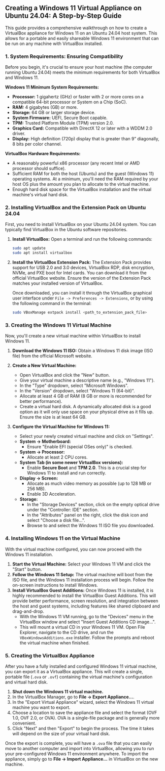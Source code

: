 ## Creating a Windows 11 Virtual Appliance on Ubuntu 24.04: A Step-by-Step Guide

This guide provides a comprehensive walkthrough on how to create a VirtualBox appliance for Windows 11 on an Ubuntu 24.04 host system. This allows for a portable and easily shareable Windows 11 environment that can be run on any machine with VirtualBox installed.

### 1. System Requirements: Ensuring Compatibility

Before you begin, it's crucial to ensure your host machine (the computer running Ubuntu 24.04) meets the minimum requirements for both VirtualBox and Windows 11.

**Windows 11 Minimum System Requirements:**
*   **Processor:** 1 gigahertz (GHz) or faster with 2 or more cores on a compatible 64-bit processor or System on a Chip (SoC).
*   **RAM:** 4 gigabytes (GB) or more.
*   **Storage:** 64 GB or larger storage device.
*   **System Firmware:** UEFI, Secure Boot capable.
*   **TPM:** Trusted Platform Module (TPM) version 2.0.
*   **Graphics Card:** Compatible with DirectX 12 or later with a WDDM 2.0 driver.
*   **Display:** High definition (720p) display that is greater than 9” diagonally, 8 bits per color channel.

**VirtualBox Hardware Requirements:**
*   A reasonably powerful x86 processor (any recent Intel or AMD processor should suffice).
*   Sufficient RAM for both the host (Ubuntu) and the guest (Windows 11) operating systems. At a minimum, you'll need the RAM required by your host OS plus the amount you plan to allocate to the virtual machine.
*   Enough hard disk space for the VirtualBox installation and the virtual machine's virtual hard disk.

### 2. Installing VirtualBox and the Extension Pack on Ubuntu 24.04

First, you need to install VirtualBox on your Ubuntu 24.04 system. You can typically find VirtualBox in the Ubuntu software repositories.

1.  **Install VirtualBox:** Open a terminal and run the following commands:
    ```bash
    sudo apt update
    sudo apt install virtualbox
    ```

2.  **Install the VirtualBox Extension Pack:** The Extension Pack provides support for USB 2.0 and 3.0 devices, VirtualBox RDP, disk encryption, NVMe, and PXE boot for Intel cards. You can download it from the official VirtualBox website. Ensure the version of the Extension Pack matches your installed version of VirtualBox.

    Once downloaded, you can install it through the VirtualBox graphical user interface under `File -> Preferences -> Extensions`, or by using the following command in the terminal:
    ```bash
    sudo VBoxManage extpack install <path_to_extension_pack_file>
    ```

### 3. Creating the Windows 11 Virtual Machine

Now, you'll create a new virtual machine within VirtualBox to install Windows 11.

1.  **Download the Windows 11 ISO:** Obtain a Windows 11 disk image (ISO file) from the official Microsoft website.

2.  **Create a New Virtual Machine:**
    *   Open VirtualBox and click the "New" button.
    *   Give your virtual machine a descriptive name (e.g., "Windows 11").
    *   In the "Type" dropdown, select "Microsoft Windows".
    *   In the "Version" dropdown, select "Windows 11 (64-bit)".
    *   Allocate at least 4 GB of RAM (8 GB or more is recommended for better performance).
    *   Create a virtual hard disk. A dynamically allocated disk is a good option as it will only use space on your physical drive as it fills up. Ensure the size is at least 64 GB.

3.  **Configure the Virtual Machine for Windows 11:**
    *   Select your newly created virtual machine and click on "Settings".
    *   **System -> Motherboard:**
        *   Ensure "Enable EFI (special OSes only)" is checked.
    *   **System -> Processor:**
        *   Allocate at least 2 CPU cores.
    *   **System Tab (in some newer VirtualBox versions):**
        *   Enable **Secure Boot** and **TPM 2.0**. This is a crucial step for Windows 11 to install and run correctly.
    *   **Display -> Screen:**
        *   Allocate as much video memory as possible (up to 128 MB or 256 MB).
        *   Enable 3D Acceleration.
    *   **Storage:**
        *   In the "Storage Devices" section, click on the empty optical drive under the "Controller: IDE" section.
        *   In the "Attributes" panel on the right, click the disk icon and select "Choose a disk file...".
        *   Browse to and select the Windows 11 ISO file you downloaded.

### 4. Installing Windows 11 on the Virtual Machine

With the virtual machine configured, you can now proceed with the Windows 11 installation.

1.  **Start the Virtual Machine:** Select your Windows 11 VM and click the "Start" button.
2.  **Follow the Windows 11 Setup:** The virtual machine will boot from the ISO file, and the Windows 11 installation process will begin. Follow the on-screen instructions to install Windows.
3.  **Install VirtualBox Guest Additions:** Once Windows 11 is installed, it is highly recommended to install the VirtualBox Guest Additions. This will provide better performance, screen resolution, and integration between the host and guest systems, including features like shared clipboard and drag-and-drop.
    *   With the Windows 11 VM running, go to the "Devices" menu in the VirtualBox window and select "Insert Guest Additions CD image...".
    *   This will mount a virtual CD in your Windows 11 VM. Open File Explorer, navigate to the CD drive, and run the `VBoxWindowsAdditions.exe` installer. Follow the prompts and reboot the virtual machine when finished.

### 5. Creating the VirtualBox Appliance

After you have a fully installed and configured Windows 11 virtual machine, you can export it as a VirtualBox appliance. This will create a single, portable file (`.ova` or `.ovf`) containing the virtual machine's configuration and virtual hard disk.

1.  **Shut down the Windows 11 virtual machine.**
2.  In the VirtualBox Manager, go to **File -> Export Appliance...**.
3.  In the "Export Virtual Appliance" wizard, select the Windows 11 virtual machine you want to export.
4.  Choose a location to save the appliance file and select the format (OVF 1.0, OVF 2.0, or OVA). OVA is a single-file package and is generally more convenient.
5.  Click "Next" and then "Export" to begin the process. The time it takes will depend on the size of your virtual hard disk.

Once the export is complete, you will have a `.ova` file that you can easily move to another computer and import into VirtualBox, allowing you to run your pre-configured Windows 11 environment anywhere. To import the appliance, simply go to **File -> Import Appliance...** in VirtualBox on the new machine.
